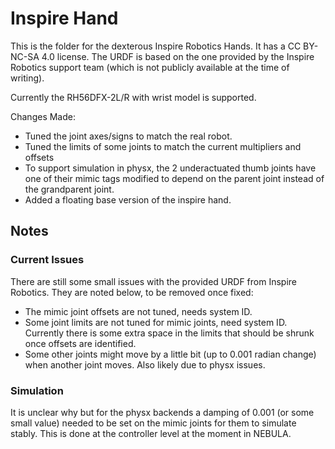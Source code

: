 # Inspire Hand

This is the folder for the dexterous Inspire Robotics Hands. It has a CC BY-NC-SA 4.0 license. The URDF is based on the one provided by the Inspire Robotics support team (which is not publicly available at the time of writing).

Currently the RH56DFX-2L/R with wrist model is supported.

Changes Made:
- Tuned the joint axes/signs to match the real robot.
- Tuned the limits of some joints to match the current multipliers and offsets
- To support simulation in physx, the 2 underactuated thumb joints have one of their mimic tags modified to depend on the parent joint instead of the grandparent joint.
- Added a floating base version of the inspire hand.

## Notes

### Current Issues

There are still some small issues with the provided URDF from Inspire Robotics. They are noted below, to be removed once fixed:
- The mimic joint offsets are not tuned, needs system ID.
- Some joint limits are not tuned for mimic joints, need system ID. Currently there is some extra space in the limits that should be shrunk once offsets are identified.
- Some other joints might move by a little bit (up to 0.001 radian change) when another joint moves. Also likely due to physx issues.
### Simulation

It is unclear why but for the physx backends a damping of 0.001 (or some small value) needed to be set on the mimic joints for them to simulate stably. This is done at the controller level at the moment in NEBULA.